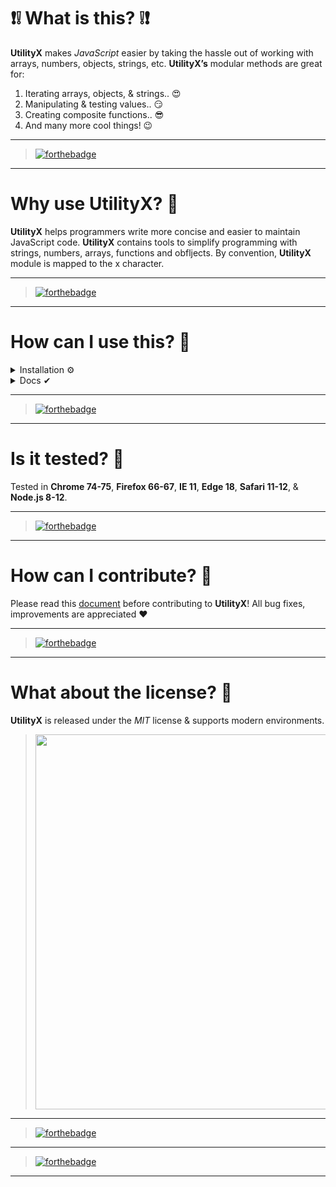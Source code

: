 # ❗❕ What is this? ❕❗
**UtilityX** makes _JavaScript_ easier by taking the hassle out of working with arrays, numbers, objects, strings, etc.
**UtilityX’s** modular methods are great for:

1. Iterating arrays, objects, & strings.. :heart_eyes:
2. Manipulating & testing values.. :smirk:
3. Creating composite functions.. :sunglasses:
4. And many more cool things! :wink:

---

> [![forthebadge](https://forthebadge.com/images/badges/powered-by-responsibility.svg)](https://debugleader.github.io)

---
# Why use UtilityX? 🚀
**UtilityX** helps programmers write more concise and easier to maintain JavaScript code. **UtilityX** contains tools to simplify programming with strings, numbers, arrays, functions and obfljects. By convention, **UtilityX** module is mapped to the x character.

---

> [![forthebadge](https://forthebadge.com/images/badges/built-by-developers.svg)](https://debugleader.github.io)

---

# How can I use this? 🤔
<details>
  <summary>Installation ⚙</summary>
  <hr />
  
  ```bash
  > npm i utilityx
  ```
  ```bash
  > const x = require("utilityx");
  ```
  <hr />
  </details>
  <details>
  <summary>Docs ✔</summary>
    <hr />
  <details>
  <summary>Check For Integers 🔢</summary>
  <br />
  
  ```javascript
    x.isInt(1);
    // => true

  ```
  </details>
  
  <details>
  <summary>Check For Floats 💥</summary>
  <br />
  
  ```javascript
    x.isFloat(1.1);
    // => true

  ```
  </details>
  
  <details>
  <summary>Check For Strings 🔠</summary>
  <br />
  
  ```javascript
    x.isString('Hello World!');
    // => true

  ```
  </details>
  
  <details>
  <summary>Check For Arrays ✔</summary>
  <br />
  
  ```javascript
    x.isArray(['Hello', 'World', '!']);
    // => true

  ```
  </details>
  <details>
  <summary>Round Numbers ⭕</summary>
  <br />
  
  ```javascript
    // parameters: (number, amount of decimal places)
    x.round(10.55555555, 2)
    // => 10.56

  ```
  </details>

</details>

---

> [![forthebadge](https://forthebadge.com/images/badges/ctrl-c-ctrl-v.svg)](https://debugleader.github.io)

---

# Is it tested? 🧪
Tested in **Chrome 74-75**, **Firefox 66-67**, **IE 11**, **Edge 18**, **Safari 11-12**, & **Node.js 8-12**.

---

> [![forthebadge](https://forthebadge.com/images/badges/certified-yourboyserge.svg)](https://debugleader.github.io)

---

# How can I contribute? 🎉

Please read this [document](CONTRIBUTING.md) before contributing to **UtilityX**! All bug fixes, improvements are appreciated ♥

---

> [![forthebadge](https://forthebadge.com/images/badges/built-with-love.svg)](https://debugleader.github.io)

---

# What about the license? 📃
 **UtilityX** is released under the _MIT_ license & supports modern environments.

> <img src="https://images.unsplash.com/photo-1518932945647-7a1c969f8be2?ixlib=rb-1.2.1&ixid=eyJhcHBfaWQiOjEyMDd9&auto=format&fit=crop&w=1489&q=80" width="600">

---

> [![forthebadge](https://forthebadge.com/images/badges/built-with-grammas-recipe.svg)](https://debugleader.github.io)

---

> [![forthebadge](https://forthebadge.com/images/badges/made-with-javascript.svg)](https://debugleader.github.io)

---
